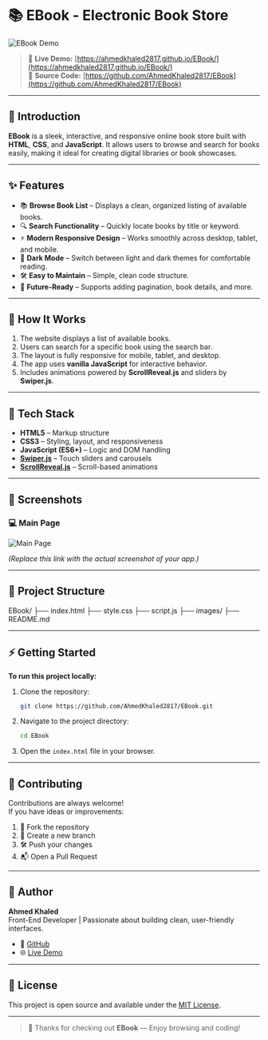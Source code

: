 # 📚 EBook - Electronic Book Store

![EBook Demo](https://ahmedkhaled2817.github.io/EBook/screenshot.png)

> 🔗 **Live Demo:** [https://ahmedkhaled2817.github.io/EBook/](https://ahmedkhaled2817.github.io/EBook/)  
> 📂 **Source Code:** [https://github.com/AhmedKhaled2817/EBook](https://github.com/AhmedKhaled2817/EBook)

---

## 📝 Introduction
**EBook** is a sleek, interactive, and responsive online book store built with **HTML**, **CSS**, and **JavaScript**. It allows users to browse and search for books easily, making it ideal for creating digital libraries or book showcases.

---

## ✨ Features
- 📚 **Browse Book List** – Displays a clean, organized listing of available books.
- 🔍 **Search Functionality** – Quickly locate books by title or keyword.
- ⚡ **Modern Responsive Design** – Works smoothly across desktop, tablet, and mobile.
- 🌙 **Dark Mode** – Switch between light and dark themes for comfortable reading.
- 🛠️ **Easy to Maintain** – Simple, clean code structure.
- 🌟 **Future-Ready** – Supports adding pagination, book details, and more.

---

## 🚀 How It Works
1. The website displays a list of available books.
2. Users can search for a specific book using the search bar.
3. The layout is fully responsive for mobile, tablet, and desktop.
4. The app uses **vanilla JavaScript** for interactive behavior.
5. Includes animations powered by **ScrollReveal.js** and sliders by **Swiper.js**.

---

## 🧩 Tech Stack
- **HTML5** – Markup structure
- **CSS3** – Styling, layout, and responsiveness
- **JavaScript (ES6+)** – Logic and DOM handling
- **[Swiper.js](https://swiperjs.com/)** – Touch sliders and carousels
- **[ScrollReveal.js](https://scrollrevealjs.org/)** – Scroll-based animations

---

## 📸 Screenshots

### 💻 Main Page
![Main Page](https://ahmedkhaled2817.github.io/EBook/screenshot.png)

*(Replace this link with the actual screenshot of your app.)*

---

## 📌 Project Structure

EBook/
├── index.html
├── style.css
├── script.js
├── images/
├── README.md


---

## ⚡ Getting Started

**To run this project locally:**

1. Clone the repository:
    ```bash
    git clone https://github.com/AhmedKhaled2817/EBook.git
    ```
2. Navigate to the project directory:
    ```bash
    cd EBook
    ```
3. Open the `index.html` file in your browser.

---

## 🤝 Contributing
Contributions are always welcome!  
If you have ideas or improvements:

1. 🍴 Fork the repository
2. 🌱 Create a new branch
3. 🛠️ Push your changes
4. 📬 Open a Pull Request

---

## 👤 Author
**Ahmed Khaled**  
Front-End Developer | Passionate about building clean, user-friendly interfaces.

- 💼 [GitHub](https://github.com/AhmedKhaled2817)  
- 🌐 [Live Demo](https://ahmedkhaled2817.github.io/EBook/)

---

## 📝 License
This project is open source and available under the [MIT License](https://opensource.org/licenses/MIT).

---

> 💙 Thanks for checking out **EBook** — Enjoy browsing and coding!


